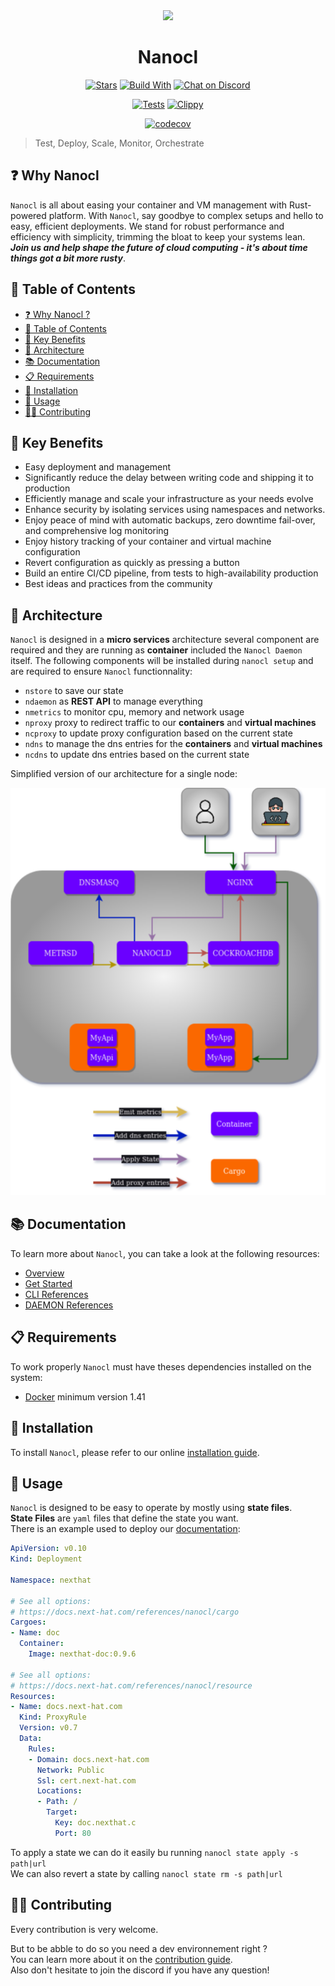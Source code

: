 <div align="center">
  <img src="https://download.next-hat.com/ressources/images/logo.png" >
  <h1>Nanocl</h1>
  <p>

[![Stars](https://img.shields.io/github/stars/nxthat/nanocl?label=%E2%AD%90%20stars%20%E2%AD%90)](https://github.com/nxthat/nanocl)
[![Build With](https://img.shields.io/badge/built_with-Rust-dca282.svg?style=flat)](https://github.com/nxthat/nanocl)
[![Chat on Discord](https://img.shields.io/discord/1011267493114949693?label=chat&logo=discord&style=flat)](https://discord.gg/WV4Aac8uZg)

  </p>

  <p>

[![Tests](https://github.com/nxthat/nanocl/actions/workflows/tests.yml/badge.svg)](https://github.com/nxthat/nanocl/actions/workflows/tests.yml)
[![Clippy](https://github.com/nxthat/nanocl/actions/workflows/clippy.yml/badge.svg)](https://github.com/nxthat/nanocl/actions/workflows/clippy.yml)

  </p>

  <p>

[![codecov](https://codecov.io/gh/nxthat/nanocl/branch/nightly/graph/badge.svg?token=4I60HOW6HM)](https://codecov.io/gh/nxthat/nanocl)

  </p>

</div>

<blockquote>
 <span>
   Test, Deploy, Scale, Monitor, Orchestrate
 </span>
</blockquote>

## ❓ Why Nanocl

`Nanocl` is all about easing your container and VM management with Rust-powered platform.
With `Nanocl`, say goodbye to complex setups and hello to easy, efficient deployments.
We stand for robust performance and efficiency with simplicity, trimming the bloat to keep your systems lean.
**_Join us and help shape the future of cloud computing - it's about time things got a bit more rusty_**.

## 📙 Table of Contents

- [❓ Why Nanocl ?](#-why-nanocl)
- [📙 Table of Contents](#-table-of-contents)
- [🚀 Key Benefits](#-key-benefits)
- [🧿 Architecture](#-architecture)
- [📚 Documentation](#-documentation)
- [📋 Requirements](#-requirements)
- [💾 Installation](#-installation)
- [🔧 Usage](#-usage)
- [👨‍💻 Contributing](#-contributing)

## 🚀 Key Benefits

- Easy deployment and management
- Significantly reduce the delay between writing code and shipping it to production
- Efficiently manage and scale your infrastructure as your needs evolve
- Enhance security by isolating services using namespaces and networks.
- Enjoy peace of mind with automatic backups, zero downtime fail-over, and comprehensive log monitoring
- Enjoy history tracking of your container and virtual machine configuration
- Revert configuration as quickly as pressing a button
- Build an entire CI/CD pipeline, from tests to high-availability production
- Best ideas and practices from the community

## 🧿 Architecture

`Nanocl` is designed in a **micro services** architecture several component are required and they are running as **container** included the `Nanocl Daemon` itself.
The following components will be installed during `nanocl setup` and are required to ensure `Nanocl` functionnality:

- `nstore` to save our state
- `ndaemon` as **REST API** to manage everything
- `nmetrics` to monitor cpu, memory and network usage
- `nproxy` proxy to redirect traffic to our **containers** and **virtual machines**
- `ncproxy` to update proxy configuration based on the current state
- `ndns` to manage the dns entries for the **containers** and **virtual machines**
- `ncdns` to update dns entries based on the current state

Simplified version of our architecture for a single node:

<div align="center">
  <img src="./doc/architecture.png" />
</div>

## 📚 Documentation

To learn more about `Nanocl`, you can take a look at the following resources:

- [Overview](https://docs.next-hat.com/guides/nanocl/overview)
- [Get Started](https://docs.next-hat.com/guides/nanocl/get-started/orientation-and-setup)
- [CLI References](https://docs.next-hat.com/references/nanocl/cli)
- [DAEMON References](https://docs.next-hat.com/references/nanocl/daemon/overview)

## 📋 Requirements

To work properly `Nanocl` must have theses dependencies installed on the system:

- [Docker](https://www.docker.com) minimum version 1.41

## 💾 Installation

To install `Nanocl`, please refer to our online [installation guide](https://docs.next-hat.com/setups/nanocl/linux/ubuntu).

## 🔧 Usage

`Nanocl` is designed to be easy to operate by mostly using **state files**.<br />
**State Files** are `yaml` files that define the state you want.<br />
There is an example used to deploy our [documentation](https://docs.next-hat.com):

```yaml
ApiVersion: v0.10
Kind: Deployment

Namespace: nexthat

# See all options:
# https://docs.next-hat.com/references/nanocl/cargo
Cargoes:
- Name: doc
  Container:
    Image: nexthat-doc:0.9.6

# See all options:
# https://docs.next-hat.com/references/nanocl/resource
Resources:
- Name: docs.next-hat.com
  Kind: ProxyRule
  Version: v0.7
  Data:
    Rules:
    - Domain: docs.next-hat.com
      Network: Public
      Ssl: cert.next-hat.com
      Locations:
      - Path: /
        Target:
          Key: doc.nexthat.c
          Port: 80
```

To apply a state we can do it easily bu running `nanocl state apply -s path|url`<br />
We can also revert a state by calling `nanocl state rm -s path|url`

## 👨‍💻 Contributing

Every contribution is very welcome.

But to be abble to do so you need a dev environnement right ?<br />
You can learn more about it on the [contribution guide](./CONTRIBUTING.md).<br />
Also don't hesitate to join the discord if you have any question!
